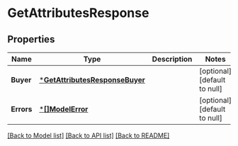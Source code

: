 # GetAttributesResponse

## Properties
Name | Type | Description | Notes
------------ | ------------- | ------------- | -------------
**Buyer** | [***GetAttributesResponseBuyer**](GetAttributesResponse_buyer.md) |  | [optional] [default to null]
**Errors** | [***[]ModelError**](array.md) |  | [optional] [default to null]

[[Back to Model list]](../README.md#documentation-for-models) [[Back to API list]](../README.md#documentation-for-api-endpoints) [[Back to README]](../README.md)


